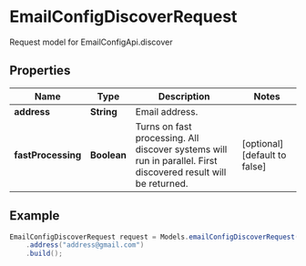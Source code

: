 # EmailConfigDiscoverRequest

Request model for EmailConfigApi.discover

## Properties

Name | Type | Description | Notes
---- | ---- | ----------- | -----
**address** | **String**| Email address. |
**fastProcessing** | **Boolean**| Turns on fast processing. All discover systems will run in parallel. First discovered result will be returned.              | [optional] [default to false]

## Example
```java
EmailConfigDiscoverRequest request = Models.emailConfigDiscoverRequest()
    .address("address@gmail.com")
    .build();
```

